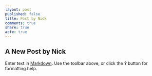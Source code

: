 ```yaml
---
layout: post
published: false
title: Post by Nick
comments: true
share: true
acfe: true
---
```


## A New Post by Nick

Enter text in [Markdown](http://daringfireball.net/projects/markdown/). Use the toolbar above, or click the **?** button for formatting help.